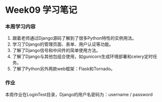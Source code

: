 # Week09 学习笔记

### 本周学习内容
1. 跟着老师通过Django源码了解到了很多Python特性的实例用法。
2. 学习了Django的管理页面、表单、用户认证等功能。
3. 了解了Django信号和中间件的简单使用方法。
4. 了解了Django与其他包组合使用，如gunicorn生成环境部署和celery定时任务。
5. 了解了Python另外两款web框架：Flask和Tornado。

### 作业
本周作业在LoginTest目录，Django的用户名密码为：username / password
